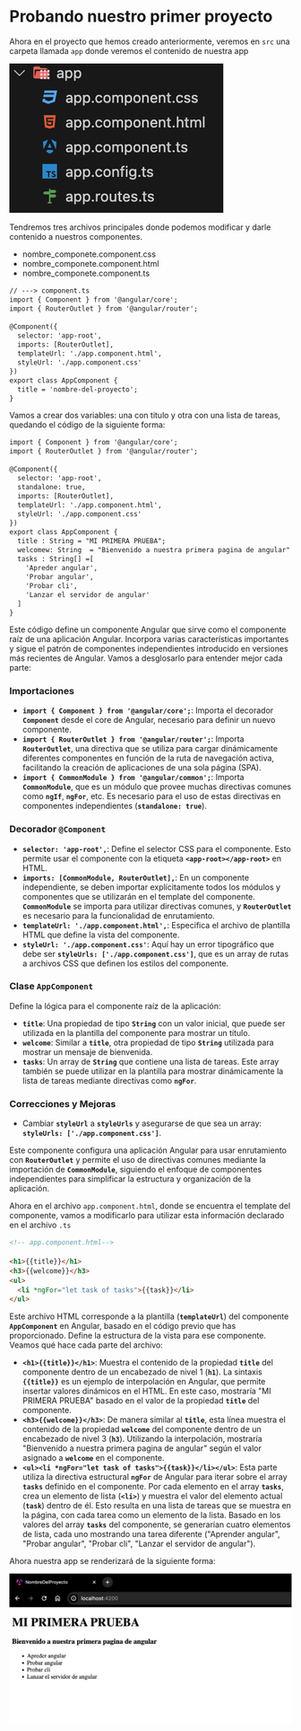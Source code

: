 # Probando nuestro primer proyecto

Ahora en el proyecto que hemos creado anteriormente, veremos en `src` una carpeta llamada `app` donde veremos el contenido de nuestra app

![Captura de pantalla 2024-03-06 a las 17.54.42.png](Probando%20nuestro%20primer%20proyecto%2024b2f387d5c380c1b09bd85ba43b3716/Captura_de_pantalla_2024-03-06_a_las_17.54.42.png)

Tendremos tres archivos principales donde podemos modificar y darle contenido a nuestros componentes.

- nombre_componete.component.css
- nombre_componete.component.html
- nombre_componete.component.ts

```tsx
// ---> component.ts
import { Component } from '@angular/core';
import { RouterOutlet } from '@angular/router';

@Component({
  selector: 'app-root',
  imports: [RouterOutlet],
  templateUrl: './app.component.html',
  styleUrl: './app.component.css'
})
export class AppComponent {
  title = 'nombre-del-proyecto';
}

```

Vamos a crear dos variables: una con titulo y otra con una lista de tareas, quedando el código de la siguiente forma: 

```tsx
import { Component } from '@angular/core';
import { RouterOutlet } from '@angular/router';

@Component({
  selector: 'app-root',
  standalone: true,
  imports: [RouterOutlet],
  templateUrl: './app.component.html',
  styleUrl: './app.component.css'
})
export class AppComponent {
  title : String = "MI PRIMERA PRUEBA";
  welcomew: String  = "Bienvenido a nuestra primera pagina de angular"
  tasks : String[] =[
    'Apreder angular',
    'Probar angular',
    'Probar cli',
    'Lanzar el servidor de angular'
  ]
}

```

Este código define un componente Angular que sirve como el componente raíz de una aplicación Angular. Incorpora varias características importantes y sigue el patrón de componentes independientes introducido en versiones más recientes de Angular. Vamos a desglosarlo para entender mejor cada parte:

### **Importaciones**

- **`import { Component } from '@angular/core';`**: Importa el decorador **`Component`** desde el core de Angular, necesario para definir un nuevo componente.
- **`import { RouterOutlet } from '@angular/router';`**: Importa **`RouterOutlet`**, una directiva que se utiliza para cargar dinámicamente diferentes componentes en función de la ruta de navegación activa, facilitando la creación de aplicaciones de una sola página (SPA).
- **`import { CommonModule } from '@angular/common';`**: Importa **`CommonModule`**, que es un módulo que provee muchas directivas comunes como **`ngIf`**, **`ngFor`**, etc. Es necesario para el uso de estas directivas en componentes independientes (**`standalone: true`**).

### **Decorador `@Component`**

- **`selector: 'app-root',`**: Define el selector CSS para el componente. Esto permite usar el componente con la etiqueta **`<app-root></app-root>`** en HTML.
- **`imports: [CommonModule, RouterOutlet],`**: En un componente independiente, se deben importar explícitamente todos los módulos y componentes que se utilizarán en el template del componente. **`CommonModule`** se importa para utilizar directivas comunes, y **`RouterOutlet`** es necesario para la funcionalidad de enrutamiento.
- **`templateUrl: './app.component.html',`**: Especifica el archivo de plantilla HTML que define la vista del componente.
- **`styleUrl: './app.component.css'`**: Aquí hay un error tipográfico que debe ser **`styleUrls: ['./app.component.css']`**, que es un array de rutas a archivos CSS que definen los estilos del componente.

### **Clase `AppComponent`**

Define la lógica para el componente raíz de la aplicación:

- **`title`**: Una propiedad de tipo **`String`** con un valor inicial, que puede ser utilizada en la plantilla del componente para mostrar un título.
- **`welcome`**: Similar a **`title`**, otra propiedad de tipo **`String`** utilizada para mostrar un mensaje de bienvenida.
- **`tasks`**: Un array de **`String`** que contiene una lista de tareas. Este array también se puede utilizar en la plantilla para mostrar dinámicamente la lista de tareas mediante directivas como **`ngFor`**.

### **Correcciones y Mejoras**

- Cambiar **`styleUrl`** a **`styleUrls`** y asegurarse de que sea un array: **`styleUrls: ['./app.component.css']`**.

Este componente configura una aplicación Angular para usar enrutamiento con **`RouterOutlet`** y permite el uso de directivas comunes mediante la importación de **`CommonModule`**, siguiendo el enfoque de componentes independientes para simplificar la estructura y organización de la aplicación.

Ahora en el archivo `app.component.html`, donde se encuentra el template del componente, vamos a modificarlo para utilizar esta información declarado en el archivo `.ts`

```html
<!-- app.component.html-->

<h1>{{title}}</h1>
<h3>{{welcome}}</h3>
<ul>
  <li *ngFor="let task of tasks">{{task}}</li>
</ul>

```

Este archivo HTML corresponde a la plantilla (**`templateUrl`**) del componente **`AppComponent`** en Angular, basado en el código previo que has proporcionado. Define la estructura de la vista para ese componente. Veamos qué hace cada parte del archivo:

- **`<h1>{{title}}</h1>`**: Muestra el contenido de la propiedad **`title`** del componente dentro de un encabezado de nivel 1 (**`h1`**). La sintaxis **`{{title}}`** es un ejemplo de interpolación en Angular, que permite insertar valores dinámicos en el HTML. En este caso, mostraría "MI PRIMERA PRUEBA" basado en el valor de la propiedad **`title`** del componente.
- **`<h3>{{welcome}}</h3>`**: De manera similar al **`title`**, esta línea muestra el contenido de la propiedad **`welcome`** del componente dentro de un encabezado de nivel 3 (**`h3`**). Utilizando la interpolación, mostraría "Bienvenido a nuestra primera pagina de angular" según el valor asignado a **`welcome`** en el componente.
- **`<ul><li *ngFor="let task of tasks">{{task}}</li></ul>`**: Esta parte utiliza la directiva estructural **`ngFor`** de Angular para iterar sobre el array **`tasks`** definido en el componente. Por cada elemento en el array **`tasks`**, crea un elemento de lista (**`<li>`**) y muestra el valor del elemento actual (**`task`**) dentro de él. Esto resulta en una lista de tareas que se muestra en la página, con cada tarea como un elemento de la lista. Basado en los valores del array **`tasks`** del componente, se generarían cuatro elementos de lista, cada uno mostrando una tarea diferente ("Aprender angular", "Probar angular", "Probar cli", "Lanzar el servidor de angular").

Ahora nuestra app se renderizará de la siguiente forma: 

![Captura de pantalla 2024-03-06 a las 18.24.38.png](Probando%20nuestro%20primer%20proyecto%2024b2f387d5c380c1b09bd85ba43b3716/Captura_de_pantalla_2024-03-06_a_las_18.24.38.png)